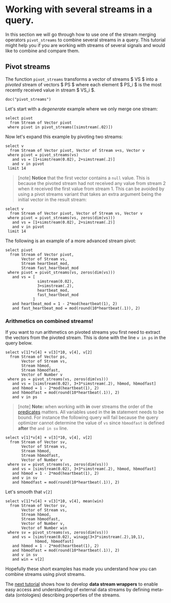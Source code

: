# Working with several streams in a query.
In this section we will go through how to use one of the stream
merging operators `pivot_streams` to combine several streams in a
query. This tutorial might help you if you are working with streams of
several signals and would like to combine and compare them.

## Pivot streams

The function `pivot_streams` transforms a vector of streams $ VS $ into
a *pivoted* stream of vectors $ PS $ where each element $ PS_i $ is the
most recently received value in stream $ VS_i $.

```LIVE
doc("pivot_streams")
```

Let's start with a *degenerate* example where we only merge one stream:

```LIVE {"vis":"automatic"}
select pivot
  from Stream of Vector pivot
 where pivot in pivot_streams([simstream(.02)])
```

Now let's expand this example by pivoting two streams:

```LIVE
select v
  from Stream of Vector pivot, Vector of Stream v<s, Vector v
 where pivot = pivot_streams(vs)
   and vs = [1+simstream(0.02), 2+simstream(.2)]
   and v in pivot
 limit 14
```
> [note]   **Notice** that the first vector contains a `null` value. This is
because the pivoted stream had not received any value from stream 2
when it received the first value from stream 1.  This can be avoided
by using a pivot streams variant that takes an extra argument being
the initial vector in the result stream: 
```LIVE {"vis":"Text"}
select v
  from Stream of Vector pivot, Vector of Stream vs, Vector v
 where pivot = pivot_streams(vs, zeros(dim(vs)))
   and vs = [1+simstream(0.02), 2+simstream(.2)]
   and v in pivot
 limit 14
```
The following is an example of a more advanced stream pivot:
```LIVE {"vis":"showLine"}
select pivot
  from Stream of Vector pivot,
       Vector of Stream vs,
       Stream heartbeat_mod,
       Stream fast_heartbeat_mod
 where pivot = pivot_streams(vs, zeros(dim(vs)))
   and vs = [ 
              simstream(0.02), 
              3+simstream(.2), 
              heartbeat_mod, 
              fast_heartbeat_mod 
            ]
   and heartbeat_mod = 1 - 2*mod(heartbeat(1), 2)
   and fast_heartbeat_mod = mod(round(10*heartbeat(.1)), 2)
```


### Arithmetics on combined streams!

If you want to run arithmetics on pivoted streams you first need
to extract the vectors from the pivoted stream. This is done with the
line `v in ps` in the query below.

```LIVE {"vis":"automatic"}
select v[1]*v[4] + v[3]*10, v[4], v[2]
  from Stream of Vector ps,
       Vector of Stream vs,
       Stream hbmod,
       Stream hbmodfast,
       Vector of Number v
 where ps = pivot_streams(vs, zeros(dim(vs)))
   and vs = [simstream(0.02), 3+3*simstream(.2), hbmod, hbmodfast]
   and hbmod = 1 - 2*mod(heartbeat(1), 2)
   and hbmodfast = mod(round(10*heartbeat(.1)), 2)
   and v in ps
```
> [note]   **Note:** when working with **in** over streams the order of the
[predicates](/docs/md/osql/queries.md#predicates) matters. All
variables used in the **in** statement needs to be bound. For instance
the following query will fail because the query optimizer cannot
determine the value of `vs` since `hbmodfast` is defined **after** the
`and in sv` line. 
```LIVE
select v[1]*v[4] + v[3]*10, v[4], v[2]
  from Stream of Vector sv,
       Vector of Stream vs,
       Stream hbmod,
       Stream hbmodfast,
       Vector of Number v
 where sv = pivot_streams(vs, zeros(dim(vs)))
   and vs = [simstream(0.02), 3+3*simstream(.2), hbmod, hbmodfast]
   and hbmod = 1 - 2*mod(heartbeat(1), 2)
   and v in sv
   and hbmodfast = mod(round(10*heartbeat(.1)), 2)
```
Let's smooth that `v[2]`
```LIVE {"vis":"automatic"}
select v[1]*v[4] + v[3]*10, v[4], mean(win)
  from Stream of Vector sv,
       Vector of Stream vs,
       Stream hbmod,
       Stream hbmodfast,
       Vector of Number v,
       Vector of Number win
 where sv = pivot_streams(vs, zeros(dim(vs)))
   and vs = [simstream(0.02), winagg(3+3*simstream(.2),10,1), 
             hbmod, hbmodfast]
   and hbmod = 1 - 2*mod(heartbeat(1), 2)
   and hbmodfast = mod(round(10*heartbeat(.1)), 2)
   and v in sv
   and win = v[2]
```

Hopefully these short examples has made you understand how you can
combine streams using pivot streams. 

The [next tutorial](/docs/md/tutorial/data-stream-wrappers.md) shows how to develop
**data stream wrappers** to enable easy access and understanding of
external data streams by defining meta-data (ontologies) describing
properties of the streams.
